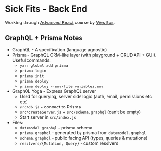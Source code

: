 # Sick Fits - Back End

Working through [Advanced React](https://advancedreact.com/) course by [Wes Bos](https://wesbos.com/).


## GraphQL + Prisma Notes

- GraphQL - A specification (language agnostic) 
- Prisma - GraphQL ORM-like layer (with playground + CRUD API + GUI). Useful commands:
  - `yarn global add prisma`
  - `prisma login`
  - `prisma init`
  - `prisma deploy`
  - `prisma deploy --env-file variables.env`
- GraphQL Yoga - Express GraphQL server
  - Used for querying, server side logic (auth, email, permissions etc etc)
  - `src/db.js` - connect to Prisma
  - `src/createServer.js` + `src/schema.graphql` (can’t be empty)
  - Start server in `src/index.js`
- Files:
  - `datamodel.graphql` - prisma schema
  - `prisma.graphql` - generated by prisma from `datamodel.graphql`
  - `schema.graphql` - public facing API (types, queries & mutations)
  - `resolvers/{Mutation, Query}` - custom resolvers